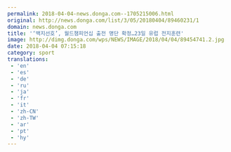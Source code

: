 ```yaml
---
permalink: 2018-04-04-news.donga.com--1705215006.html
original: http://news.donga.com/list/3/05/20180404/89460231/1
domain: news.donga.com
title: '‘백지선호’, 월드챔피언십 출전 명단 확정…23일 유럽 전지훈련'
image: http://dimg.donga.com/wps/NEWS/IMAGE/2018/04/04/89454741.2.jpg
date: 2018-04-04 07:15:18
category: sport
translations: 
 - 'en'
 - 'es'
 - 'de'
 - 'ru'
 - 'ja'
 - 'fr'
 - 'it'
 - 'zh-CN'
 - 'zh-TW'
 - 'ar'
 - 'pt'
 - 'hy'
---
```


